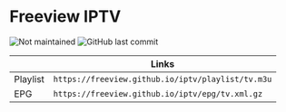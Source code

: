 # Freeview IPTV 

![Not maintained](https://img.shields.io/badge/-Not%20actively%20maintained%20by%20contributors-red?style=social&) ![GitHub last commit](https://img.shields.io/github/last-commit/freeview/iptv?style=social)

||Links|
|-|-|
|Playlist|`https://freeview.github.io/iptv/playlist/tv.m3u`|
|EPG|`https://freeview.github.io/iptv/epg/tv.xml.gz`|

